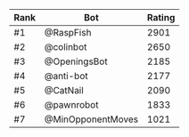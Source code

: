 Rank|Bot|Rating
---|---|---
#1|@RaspFish|2901
#2|@colinbot|2650
#3|@OpeningsBot|2185
#4|@anti-bot|2177
#5|@CatNail|2090
#6|@pawnrobot|1833
#7|@MinOpponentMoves|1021
